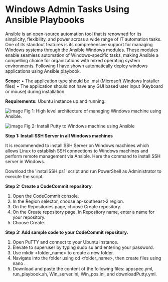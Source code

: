 # Windows Admin Tasks Using Ansible Playbooks

Ansible is an open-source automation tool that is renowned for its simplicity, flexibility, and power across a wide range of IT automation tasks. One of its standout features is its comprehensive support for managing Windows systems through the Ansible Windows modules. These modules enable seamless automation of Windows-specific tasks, making Ansible a compelling choice for organizations with mixed operating system environments.
Following I have shown automatically deploy windows applications using Ansible playbook.

**Scope:**
•	The application type should be .msi (Microsoft Windows Installer files)
•	The application should not have any GUI based user input (Keyboard or mouse) during installation.

**Requirements:**
Ubuntu instance up and running.

![image](https://github.com/user-attachments/assets/6db56372-fc47-4994-8db3-80bb99a7a1d5)
Fig 1: High level architecture of managing Windows machine using Ansible.

![image](https://github.com/user-attachments/assets/e43958ba-8ab6-43d0-976e-5b61c3fb360b)
Fig 2: Install Putty to Windows machine using Ansible 

**Step 1: Install SSH Server in all Windows machines**

It is recommended to install SSH Server on Windows machines which allows Linux to establish SSH connections to Windows machines and perform remote management via Ansible. Here the command to install SSH server in Windows.

Download the 'installSSH.ps1' script and run PowerShell as Administrator to execute the script.

**Step 2: Create a CodeCommit repository.**
1.	Open the CodeCommit console.
2.	In the Region selector, choose ap-southeast-2 region.
3.	On the Repositories page, choose Create repository.
4.	On the Create repository page, in Repository name, enter a name for your repository.
5.	Choose Create.

**Step 3: Add sample code to your CodeCommit repository.**
1. Open PuTTY and connect to your Ubuntu instance.
2. Elevate to superuser by typing sudo su and entering your password.
3. Use mkdir <folder_name> to create a new folder.
4. Navigate into the folder using cd <folder_name>, then create files using nano <filename>.
5. Download and paste the content of the following files: appspec.yml, run_playbook.sh, Win_server.ini, Win_pos.ini, and downloadPutty.yml.


